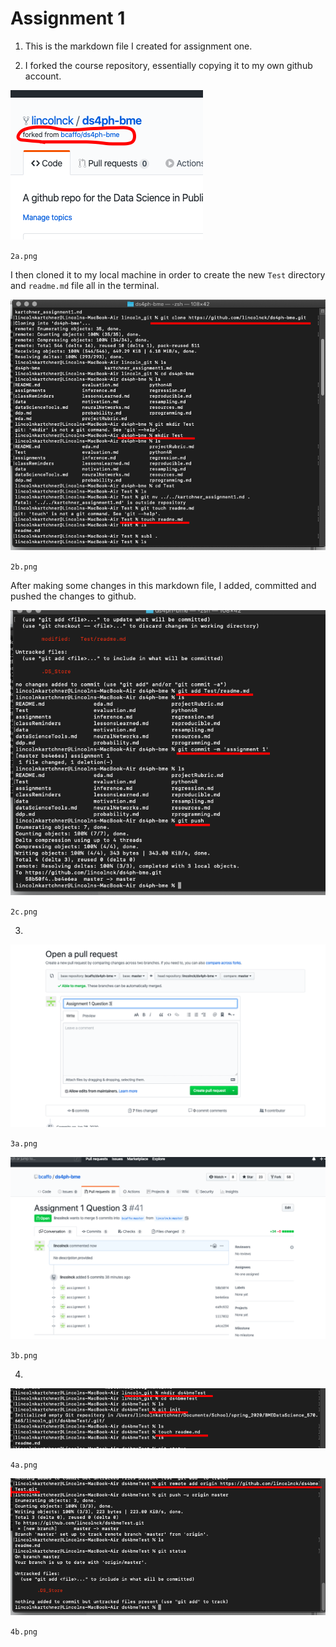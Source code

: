 # Assignment 1

1. This is the markdown file I created for assignment one.

2. I forked the course repository, essentially copying it to my own github account. 

![Fork Screenshot](./2a.png)

`2a.png`

I then cloned it to my local machine in order to create the new `Test` directory and `readme.md` file all in the terminal. 

![Clone Screenshot](./2b.png)

`2b.png`

After making some changes in this markdown file, I added, committed and pushed the changes to github.

![Commit Screenshot](./2c.png)

`2c.png`

3. 

![Pull Request Start Screenshot](./3a.png)

`3a.png`

![Pull Request End Screenshot](./3b.png)

`3b.png`

4. 

![New Repo Screenshot](./4a.png)

`4a.png`

![New readme Screenshot](./4b.png)

`4b.png`

